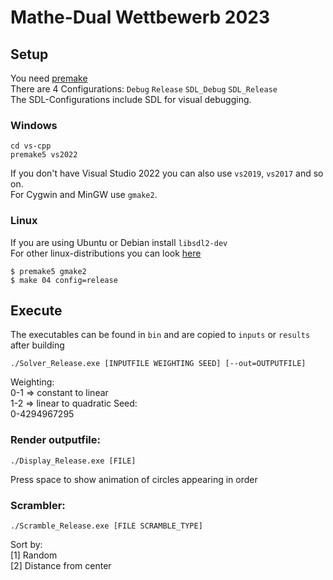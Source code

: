 # Mathe-Dual Wettbewerb 2023

## Setup
You need [premake](https://premake.github.io/)\
There are 4 Configurations: `Debug` `Release` `SDL_Debug` `SDL_Release`\
The SDL-Configurations include SDL for visual debugging.

### Windows
```
cd vs-cpp
premake5 vs2022
```
If you don't have Visual Studio 2022 you can also use `vs2019`, `vs2017` and so on.\
For Cygwin and MinGW use `gmake2`.

### Linux
If you are using Ubuntu or Debian install `libsdl2-dev`\
For other linux-distributions you can look [here](https://lazyfoo.net/tutorials/SDL/01_hello_SDL/linux/index.php)
```
$ premake5 gmake2
$ make 04 config=release
```

## Execute

The executables can be found in `bin` and are copied to `inputs` or `results` after building

```
./Solver_Release.exe [INPUTFILE WEIGHTING SEED] [--out=OUTPUTFILE]
```
Weighting:\
0-1 => constant to linear\
1-2 => linear to quadratic
Seed:\
0-4294967295

### Render outputfile:
```
./Display_Release.exe [FILE]
```
Press space to show animation of circles appearing in order

### Scrambler:
```
./Scramble_Release.exe [FILE SCRAMBLE_TYPE]
```
Sort by:\
[1] Random\
[2] Distance from center